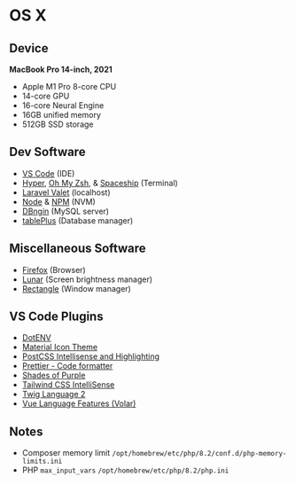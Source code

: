 # OS X

## Device

**MacBook Pro 14-inch, 2021**

- Apple M1 Pro 8-core CPU
- 14-core GPU
- 16-core Neural Engine
- 16GB unified memory
- 512GB SSD storage

## Dev Software

- [VS Code](https://code.visualstudio.com) (IDE)
- [Hyper](https://hyper.is), [Oh My Zsh](https://ohmyz.sh), & [Spaceship](https://github.com/spaceship-prompt/spaceship-prompt) (Terminal)
- [Laravel Valet](https://laravel.com/docs/9.x/valet) (localhost)
- [Node](https://nodejs.org/en) & [NPM](https://www.npmjs.com) (NVM)
- [DBngin](https://dbngin.com) (MySQL server)
- [tablePlus](https://tableplus.com) (Database manager)

## Miscellaneous Software

- [Firefox](https://www.mozilla.org/en-GB/firefox/new/) (Browser)
- [Lunar](https://lunar.fyi) (Screen brightness manager)
- [Rectangle](https://rectangleapp.com) (Window manager)

## VS Code Plugins

- [DotENV](https://marketplace.visualstudio.com/items?itemName=mikestead.dotenv)
- [Material Icon Theme](https://marketplace.visualstudio.com/items?itemName=PKief.material-icon-theme)
- [PostCSS Intellisense and Highlighting](https://marketplace.visualstudio.com/items?itemName=vunguyentuan.vscode-postcss)
- [Prettier - Code formatter](https://marketplace.visualstudio.com/items?itemName=esbenp.prettier-vscode)
- [Shades of Purple](https://marketplace.visualstudio.com/items?itemName=ahmadawais.shades-of-purple)
- [Tailwind CSS IntelliSense](https://marketplace.visualstudio.com/items?itemName=bradlc.vscode-tailwindcss)
- [Twig Language 2](https://marketplace.visualstudio.com/items?itemName=mblode.twig-language-2)
- [Vue Language Features (Volar)](https://marketplace.visualstudio.com/items?itemName=Vue.volar)

## Notes

- Composer memory limit `/opt/homebrew/etc/php/8.2/conf.d/php-memory-limits.ini`
- PHP `max_input_vars` `/opt/homebrew/etc/php/8.2/php.ini`
